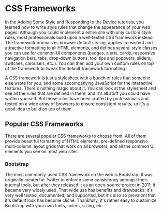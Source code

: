 # CSS Frameworks

In the [Adding Some Style](adding-css.html) and [Responding to the Device](responsive.html) tutorials, you learned how to write style rules that change the appearance of your web pages. Although you could implement a entire site with only custom style rules, most professionals build upon a well-tested CSS framework instead. The framework normalizes browser default styling, applies consistent and attractive formatting to all HTML elements, and defines several style classes you can use for common UI components (badges, alerts, cards, responsive navigation bars, tabs, drop-down buttons, tool tips and popovers, sliders, switches, carousels, etc.). You can then add your own custom rules on top of the framework to tweak the default framework formatting.

A CSS framework is just a stylesheet with a bunch of rules that someone else wrote for you, and some accompanying JavaScript for the interactive features. There's nothing magic about it. You can look at the stylesheet and see all the rules that are defined in there, and it's all stuff you could have written yourself. But those rules have been crafted by professionals and tested on a wide array of browsers to ensure consistent results, so it's a good idea to build on top of them.

## Popular CSS Frameworks

There are several popular CSS frameworks to choose from. All of them provide beautiful formatting of HTML elements, pre-defined responsive multi-column layout grids that work on all browsers, and all the common UI elements you see on most web sites.

### Bootstrap

The most commonly-used CSS framework on the web is Bootstrap. It was originally created at Twitter to enforce some consistency amongst their internal tools, but after they released it as an open-source project in 2011, it became very widely used. That wide use has benefits and drawbacks: it's very well tested, documented, and supported, but it's also so prevalent that it's default look has become cliché. Thankfully, it's rather easy to customize Bootstrap with your own fonts, colors, sizing, etc.